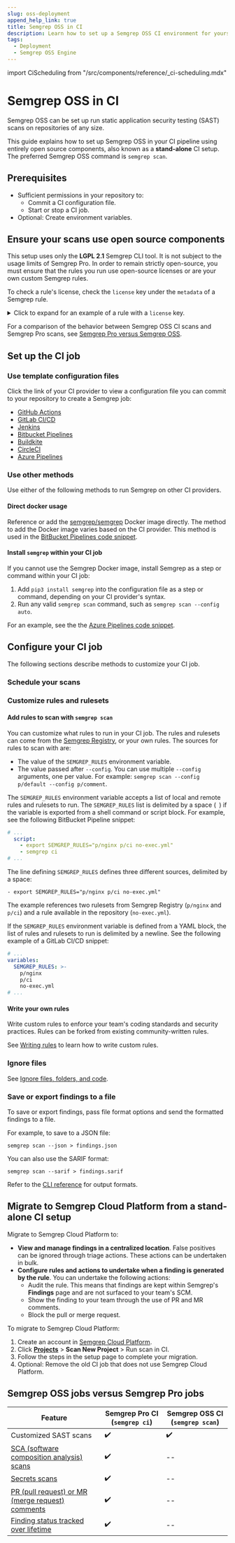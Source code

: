 ```yaml
---
slug: oss-deployment
append_help_link: true
title: Semgrep OSS in CI
description: Learn how to set up a Semgrep OSS CI environment for yourself or your organization.
tags:
  - Deployment
  - Semgrep OSS Engine
---
```


import CiScheduling from "/src/components/reference/_ci-scheduling.mdx"

# Semgrep OSS in CI

Semgrep OSS can be set up run static application security testing (SAST) scans on repositories of any size.

This guide explains how to set up Semgrep OSS in your CI pipeline using entirely open source components, also known as a **stand-alone** CI setup. The preferred Semgrep OSS command is `semgrep scan`.

## Prerequisites

- Sufficient permissions in your repository to:
    - Commit a CI configuration file.
    - Start or stop a CI job.
- Optional: Create environment variables.

## Ensure your scans use open source components

This setup uses only the **LGPL 2.1** Semgrep CLI tool. It is not subject to the usage limits of Semgrep Pro. In order to remain strictly open-source, you must ensure that the rules you run use open-source licenses or are your own custom Semgrep rules.

To check a rule's license, check the `license` key under the `metadata` of a Semgrep rule.

<details><summary>Click to expand for an example of a rule with a <code>license</code> key.</summary>

This rule's last line displays a `license: MIT` key-value pair.

```yaml
rules:
  - id: eslint.detect-object-injection
    patterns:
      - pattern: $O[$ARG]
      - pattern-not: $O["..."]
      - pattern-not: "$O[($ARG : float)]"
      - pattern-not-inside: |
          $ARG = [$V];
          ...
          <... $O[$ARG] ...>;
      - pattern-not-inside: |
          $ARG = $V;
          ...
          <... $O[$ARG] ...>;
      - metavariable-regex:
          metavariable: $ARG
          regex: (?![0-9]+)
    message: Bracket object notation with user input is present, this might allow an
      attacker to access all properties of the object and even it's prototype,
      leading to possible code execution.
    languages:
      - javascript
      - typescript
    severity: WARNING
    metadata:
      cwe: "CWE-94: Improper Control of Generation of Code ('Code Injection')"
      primary_identifier: eslint.detect-object-injection
      secondary_identifiers:
        - name: ESLint rule ID security/detect-object-injection
          type: eslint_rule_id
          value: security/detect-object-injection
      license: MIT
```
</details>

For a comparison of the behavior between Semgrep OSS CI scans and Semgrep Pro scans, see [<i class="fa-regular fa-file-lines"></i> Semgrep Pro versus Semgrep OSS](semgrep-pro-vs-oss).

## Set up the CI job

### Use template configuration files

Click the link of your CI provider to view a configuration file you can commit to your repository to create a Semgrep job:

- [GitHub Actions](/docs/semgrep-ci/sample-ci-configs/#github-actions)
- [GitLab CI/CD](/docs/semgrep-ci/sample-ci-configs/#gitlab-cicd)
- [Jenkins](/docs/semgrep-ci/sample-ci-configs/#jenkins)
- [Bitbucket Pipelines](/docs/semgrep-ci/sample-ci-configs/#bitbucket-pipelines)
- [Buildkite](/docs/semgrep-ci/sample-ci-configs/#buildkite)
- [CircleCI](/docs/semgrep-ci/sample-ci-configs/#circleci)
- [Azure Pipelines](/docs/semgrep-ci/sample-ci-configs/#azure-pipelines)

### Use other methods

Use either of the following methods to run Semgrep on other CI providers.

#### Direct docker usage

Reference or add the [semgrep/semgrep](https://hub.docker.com/r/semgrep/semgrep) Docker image directly. The method to add the Docker image varies based on the CI provider. This method is used in the [BitBucket Pipelines code snippet](/semgrep-ci/sample-ci-configs/#sample-bitbucket-pipelines-configuration-snippet).

#### Install `semgrep` within your CI job

If you cannot use the Semgrep Docker image, install Semgrep as a step or command within your CI job:

1. Add `pip3 install semgrep` into the configuration file as a step or command, depending on your CI provider's syntax.
2. Run any valid `semgrep scan` command, such as `semgrep scan --config auto`.

For an example, see the the [Azure Pipelines code snippet](/semgrep-ci/sample-ci-configs/#sample-azure-pipelines-configuration-snippet).

## Configure your CI job

The following sections describe methods to customize your CI job.

<!--
### Pass or fail the CI job

By default, a Semgrep CI job exits with exit code 1 if the scan returns any findings. This causes the job to fail.

Semgrep provides **fail open** options. These options enable you to suppress findings that block your pipeline:

<dl>
	<dt><code>semgrep scan</code></dt>
	<dd><strong>Fail</strong> on blocking findings, but <strong>passes</strong> on internal errors. This is the default behavior.</dd>
	<dt><code>semgrep scan --no-suppress-errors</code></dt>
	<dd>The Semgrep CI job <strong>fails</strong> on blocking findings and on internal errors.</dd>
	<dt><code>semgrep scan || true</code></dt>
	<dd><strong>Pass</strong> on blocking findings and on internal errors.</dd>
</dl>

Refer to [Semgrep exit codes](/docs/cli-reference/#exit-codes) to understand various internal issues that cause Semgrep to fail.
-->
<!--
### Diff-aware scanning

<DiffAwareScanning />
-->

### Schedule your scans

<CiScheduling />

### Customize rules and rulesets

#### Add rules to scan with `semgrep scan`

You can customize what rules to run in your CI job. The rules and rulesets can come from the [Semgrep Registry](https://semgrep.dev/explore/), or your own rules. The sources for rules to scan with are:

* The value of the `SEMGREP_RULES` environment variable.
* The value passed after `--config`. You can use multiple `--config` arguments, one per value. For example: `semgrep scan --config p/default --config p/comment`.

The `SEMGREP_RULES` environment variable accepts a list of local and remote rules and rulesets to run. The `SEMGREP_RULES` list is delimited by a space (` `) if the variable is exported from a shell command or script block. For example, see the following BitBucket Pipeline snippet:

```yaml
# ...
  script:
    - export SEMGREP_RULES="p/nginx p/ci no-exec.yml"
    - semgrep ci
# ...
```

The line defining `SEMGREP_RULES` defines three different sources, delimited by a space:

```
- export SEMGREP_RULES="p/nginx p/ci no-exec.yml"
```

The example references two rulesets from Semgrep Registry (`p/nginx` and `p/ci`) and a rule available in the repository (`no-exec.yml`).

If the `SEMGREP_RULES` environment variable is defined from a YAML block, the list of rules and rulesets to run is delimited by a newline. See the following example of a GitLab CI/CD snippet:
```YAML
# ...
variables:
  SEMGREP_RULES: >-
    p/nginx
    p/ci
    no-exec.yml
# ...
```

#### Write your own rules

Write custom rules to enforce your team's coding standards and security practices. Rules can be forked from existing community-written rules.

See [Writing rules](/writing-rules/overview) to learn how to write custom rules.

### Ignore files

See [<i class="fa-regular fa-file-lines"></i> Ignore files, folders, and code](/ignore-oss).

<CiIgnoringFiles />

### Save or export findings to a file

To save or export findings, pass file format options and send the formatted findings to a file.

For example, to save to a JSON file:

`semgrep scan --json > findings.json`

You can also use the SARIF format:

`semgrep scan --sarif > findings.sarif`

Refer to the [CLI reference](/cli-reference) for output formats.

## Migrate to Semgrep Cloud Platform from a stand-alone CI setup

Migrate to Semgrep Cloud Platform to:

* **View and manage findings in a centralized location**. False positives can be ignored through triage actions. These actions can be undertaken in bulk.
* **Configure rules and actions to undertake when a finding is generated by the rule**. You can undertake the following actions:
    * Audit the rule. This means that findings are kept within Semgrep's **Findings** page and are not surfaced to your team's SCM.
    * Show the finding to your team through the use of PR and MR comments.
    * Block the pull or merge request.

To migrate to Semgrep Cloud Platform:

1. Create an account in [Semgrep Cloud Platform](https://semgrep.dev/login).
2. Click **[Projects](https://semgrep.dev/orgs/-/projects)** > **Scan New Project** > Run scan in CI.
3. Follow the steps in the setup page to complete your migration.
4. Optional: Remove the old CI job that does not use Semgrep Cloud Platform.

## Semgrep OSS jobs versus Semgrep Pro jobs

| Feature  | Semgrep Pro CI (`semgrep ci`)| Semgrep OSS CI (`semgrep scan`) |
| -------  | ------ | ------ |
| Customized SAST scans         |  ✔️        | ✔️       |
| [SCA (software composition analysis) scans](/semgrep-supply-chain/overview)         |  ✔️        | --       |
| [Secrets  scans](/semgrep-secrets/conceptual-overview)         |  ✔️       | --        |
| [PR (pull request) or MR (merge request) comments](/category/pr-or-mr-comments)         |  ✔️        | --       |
| [Finding status tracked over lifetime](/semgrep-code/findings)         |  ✔️        | --       |
